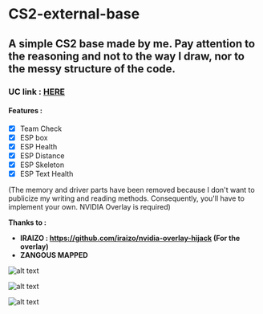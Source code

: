 # CS2-external-base
## A simple CS2 base made by me. Pay attention to the reasoning and not to the way I draw, nor to the messy structure of the code.
### UC link : [HERE](https://www.unknowncheats.me/forum/counter-strike-2-a/599932-cs2-external-base-source-code.html#post3847411)
#### Features :

- [x] Team Check
- [x] ESP box
- [x] ESP Health
- [x] ESP Distance
- [x] ESP Skeleton
- [x] ESP Text Health

(The memory and driver parts have been removed because I don't want to publicize my writing and reading methods. Consequently, you'll have to implement your own. NVIDIA Overlay is required)

**Thanks to :**

- **IRAIZO : https://github.com/iraizo/nvidia-overlay-hijack (For the overlay)**
- **ZANGOUS MAPPED**

![alt text](https://github.com/UnnamedZ03/CS2-external-base/blob/main/image.jpg)

![alt text](https://github.com/UnnamedZ03/CS2-external-base/blob/main/image1.jpg)

![alt text](https://github.com/UnnamedZ03/CS2-external-base/blob/main/image2.jpg)

